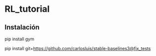 # RL_tutorial

## Instalación

pip install gym

pip install git+https://github.com/carlosluis/stable-baselines3@fix_tests
